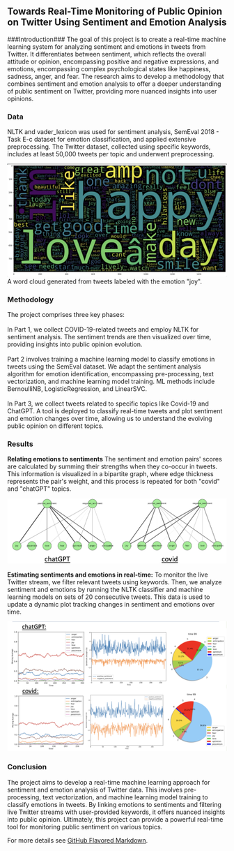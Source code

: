 ## Towards Real-Time Monitoring of Public Opinion on Twitter Using Sentiment and Emotion Analysis

###Introduction### 
The goal of this project is to create a real-time machine learning system for analyzing sentiment and emotions in tweets from Twitter. It differentiates between sentiment, which reflects the overall attitude or opinion, encompassing positive and negative expressions, and emotions, encompassing complex psychological states like happiness, sadness, anger, and fear. The research aims to develop a methodology that combines sentiment and emotion analysis to offer a deeper understanding of public sentiment on Twitter, providing more nuanced insights into user opinions.

### Data

NLTK and vader_lexicon was used for sentiment analysis, SemEval 2018 - Task E-c dataset for emotion classification, and applied extensive preprocessing. The Twitter dataset, collected using specific keywords, includes at least 50,000 tweets per topic and underwent preprocessing.

<img src="images/joywordcloud.jpg?raw=true"/>
A word cloud generated from tweets labeled with the emotion "joy".

### Methodology

The project comprises three key phases: 
<br>
<br>
In Part 1, we collect COVID-19-related tweets and employ NLTK for sentiment analysis. The sentiment trends are then visualized over time, providing insights into public opinion evolution.
<br>
<br>
Part 2 involves training a machine learning model to classify emotions in tweets using the SemEval dataset. We adapt the sentiment analysis algorithm for emotion identification, encompassing pre-processing, text vectorization, and machine learning model training. ML methods include BernoulliNB, LogisticRegression, and LinearSVC.
<br>
<br>
In Part 3, we collect tweets related to specific topics like Covid-19 and ChatGPT. A tool is deployed to classify real-time tweets and plot sentiment and emotion changes over time, allowing us to understand the evolving public opinion on different topics.

### Results

**Relating emotions to sentiments**
  The sentiment and emotion pairs' scores are calculated by summing their strengths when they co-occur in tweets. This information is visualized in a bipartite graph, where edge thickness represents the pair's weight, and this process is repeated for both "covid" and "chatGPT" topics.

<img src="images/bipartite.jpg?raw=true"/>


**Estimating sentiments and emotions in real-time:**
  To monitor the live Twitter stream, we filter relevant tweets using keywords. Then, we analyze sentiment and emotions by running the NLTK classifier and machine learning models on sets of 20 consecutive tweets. This data is used to update a dynamic plot tracking changes in sentiment and emotions over time.

<img src="images/twitsent.jpg?raw=true"/>

### Conclusion

The project aims to develop a real-time machine learning approach for sentiment and emotion analysis of Twitter data. This involves pre-processing, text vectorization, and machine learning model training to classify emotions in tweets. By linking emotions to sentiments and filtering live Twitter streams with user-provided keywords, it offers nuanced insights into public opinion. Ultimately, this project can provide a powerful real-time tool for monitoring public sentiment on various topics.

For more details see [GitHub Flavored Markdown](https://guides.github.com/features/mastering-markdown/).
